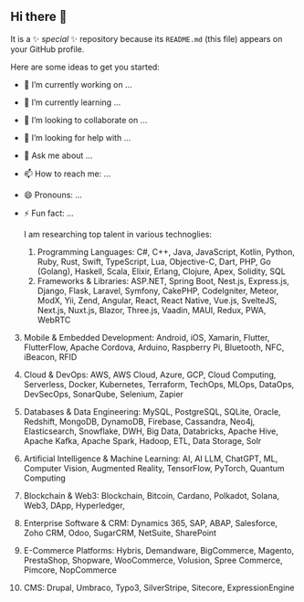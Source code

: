 ## Hi there 👋


It is a ✨ _special_ ✨ repository because its `README.md` (this file) appears on your GitHub profile.

Here are some ideas to get you started:

- 🔭 I’m currently working on ...
- 🌱 I’m currently learning ...
- 👯 I’m looking to collaborate on ...
- 🤔 I’m looking for help with ...
- 💬 Ask me about ...
- 📫 How to reach me: ...
- 😄 Pronouns: ...
- ⚡ Fun fact: ...

  I am researching top talent in various technoglies:
  1. Programming Languages: C#, C++, Java, JavaScript, Kotlin, Python, Ruby, Rust, Swift, TypeScript, Lua, Objective-C, Dart, PHP, Go (Golang), Haskell, Scala, Elixir, Erlang, Clojure, Apex, Solidity, SQL
  2. Frameworks & Libraries: ASP.NET, Spring Boot, Nest.js, Express.js, Django, Flask, Laravel, Symfony, CakePHP, CodeIgniter, Meteor, ModX, Yii, Zend, Angular, React, React Native, Vue.js, SvelteJS, Next.js, Nuxt.js, Blazor, Three.js, Vaadin, MAUI, Redux, PWA, WebRTC
3. Mobile & Embedded Development: Android, iOS, Xamarin, Flutter, FlutterFlow, Apache Cordova, Arduino, Raspberry Pi, Bluetooth, NFC, iBeacon, RFID
4. Cloud & DevOps: AWS, AWS Cloud, Azure, GCP, Cloud Computing, Serverless, Docker, Kubernetes, Terraform, TechOps, MLOps, DataOps, DevSecOps, SonarQube, Selenium, Zapier

5. Databases & Data Engineering: MySQL, PostgreSQL, SQLite, Oracle, Redshift, MongoDB, DynamoDB, Firebase, Cassandra, Neo4j, Elasticsearch, Snowflake, DWH, Big Data, Databricks, Apache Hive, Apache Kafka, Apache Spark, Hadoop, ETL, Data Storage, Solr

6. Artificial Intelligence & Machine Learning: AI, AI LLM, ChatGPT, ML, Computer Vision, Augmented Reality, TensorFlow, PyTorch, Quantum Computing

7. Blockchain & Web3: Blockchain, Bitcoin, Cardano, Polkadot, Solana, Web3, DApp, Hyperledger, 

8. Enterprise Software & CRM: Dynamics 365, SAP, ABAP, Salesforce, Zoho CRM, Odoo, SugarCRM, NetSuite, SharePoint

9. E-Commerce Platforms: Hybris, Demandware, BigCommerce, Magento, PrestaShop, Shopware, WooCommerce, Volusion, Spree Commerce, Pimcore, NopCommerce

10. CMS: Drupal, Umbraco, Typo3, SilverStripe, Sitecore, ExpressionEngine
